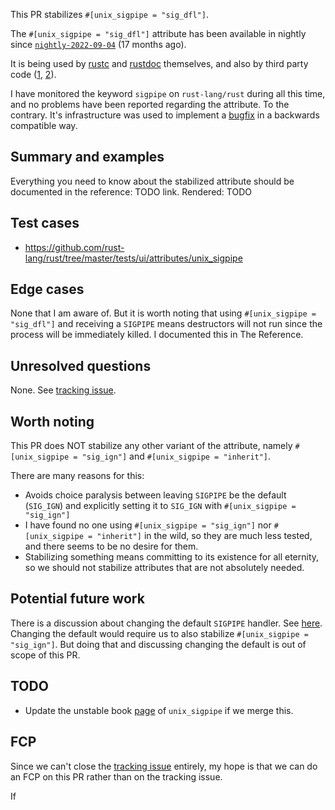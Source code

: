 This PR stabilizes `#[unix_sigpipe = "sig_dfl"]`.

The `#[unix_sigpipe = "sig_dfl"]` attribute has been available in nightly since
[`nightly-2022-09-04`](https://github.com/rust-lang/rust/pull/97802#issuecomment-1235978689) (17 months ago).

It is being used by
[rustc](https://github.com/rust-lang/rust/blob/c29082fe7dc6e902169cacbae165562a7e4a1fd6/compiler/rustc/src/main.rs#L37)
and
[rustdoc](https://github.com/rust-lang/rust/blob/c29082fe7dc6e902169cacbae165562a7e4a1fd6/src/tools/rustdoc/main.rs#L3)
themselves, and also by third party code
([1](https://github.com/moonrepo/espresso/blob/e3f429b01bfd9a0a8956f11b1bc9120084c42d3c/crates/cli/src/main.rs#L18),
[2](https://github.com/trinitronx/intro-to-rust-kvstore/blob/2c26260a837c33f193cf26cecf49279675c3a6a3/src/main.rs#L8)).

I have monitored the keyword `sigpipe` on `rust-lang/rust` during all this time,
and no problems have been reported regarding the attribute. To the contrary.
It's infrastructure was used to implement a
[bugfix](https://github.com/rust-lang/rust/pull/101077/files) in a backwards compatible way.

## Summary and examples

Everything you need to know about the stabilized attribute should be documented in the reference: TODO link. Rendered: TODO

## Test cases

* https://github.com/rust-lang/rust/tree/master/tests/ui/attributes/unix_sigpipe

## Edge cases

None that I am aware of. But it is worth noting that using `#[unix_sigpipe =
"sig_dfl"]` and receiving a `SIGPIPE` means destructors will not run since the
process will be immediately killed. I documented this in The Reference.

## Unresolved questions

None. See [tracking issue](https://github.com/rust-lang/rust/issues/97889).

## Worth noting

This PR does NOT stabilize any other variant of the attribute, namely
`#[unix_sigpipe = "sig_ign"]` and `#[unix_sigpipe = "inherit"]`.

There are many reasons for this:

* Avoids choice paralysis between leaving `SIGPIPE` be the default (`SIG_IGN`) and explicitly setting it to `SIG_IGN` with `#[unix_sigpipe = "sig_ign"]`
* I have found no one using `#[unix_sigpipe = "sig_ign"]` nor `#[unix_sigpipe = "inherit"]` in the wild, so they are much less tested, and there seems to be no desire for them.
* Stabilizing something means committing to its existence for all eternity, so we should not stabilize attributes that are not absolutely needed.

## Potential future work

There is a discussion about changing the default `SIGPIPE` handler. See
[here](https://github.com/rust-lang/rust/issues/62569). Changing the default
would require us to also stabilize `#[unix_sigpipe = "sig_ign"]`. But doing that
and discussing changing the default is out of scope of this PR.

## TODO

* Update the unstable book [page](https://doc.rust-lang.org/beta/unstable-book/language-features/unix-sigpipe.html) of `unix_sigpipe` if we merge this.

## FCP

Since we can't close the [tracking issue](https://github.com/rust-lang/rust/issues/97889) entirely, my hope is that we can do an FCP on this PR rather than on the tracking issue.

If 